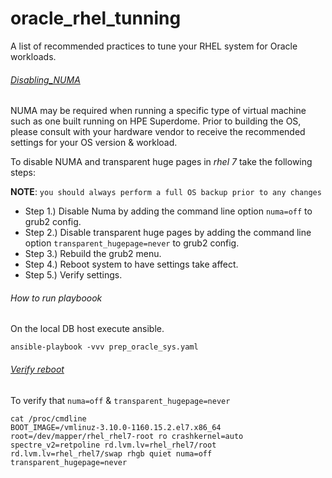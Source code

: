 # oracle_rhel_tunning
A list of recommended practices to tune your RHEL system for Oracle workloads.

###### [Disabling_NUMA](https://access.redhat.com/solutions/23216)

NUMA may be required when running a specific type of virtual machine such as one built running on HPE Superdome. Prior to building the OS, please consult with your hardware vendor to receive the recommended settings for your OS version & workload.

To disable NUMA and transparent huge pages in *rhel 7* take the following steps:

**NOTE**: `you should always perform a full OS backup prior to any changes`

- Step 1.) Disable Numa by adding the command line option `numa=off` to grub2 config.
- Step 2.) Disable transparent huge pages by adding the command line option `transparent_hugepage=never` to grub2 config.
- Step 3.) Rebuild the grub2 menu.
- Step 4.) Reboot system to have settings take affect.
- Step 5.) Verify settings.


###### How to run playboook

On the local DB host execute ansible.

```
ansible-playbook -vvv prep_oracle_sys.yaml
```

###### [Verify reboot](https://access.redhat.com/solutions/4968001)

To verify that `numa=off` & `transparent_hugepage=never` 


```
cat /proc/cmdline 
BOOT_IMAGE=/vmlinuz-3.10.0-1160.15.2.el7.x86_64 root=/dev/mapper/rhel_rhel7-root ro crashkernel=auto spectre_v2=retpoline rd.lvm.lv=rhel_rhel7/root rd.lvm.lv=rhel_rhel7/swap rhgb quiet numa=off transparent_hugepage=never
``` 
